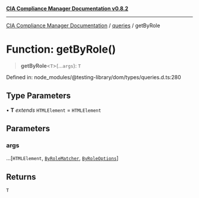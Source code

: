 [**CIA Compliance Manager Documentation v0.8.2**](../../../README.md)

***

[CIA Compliance Manager Documentation](../../../globals.md) / [queries](../README.md) / getByRole

# Function: getByRole()

> **getByRole**\<`T`\>(...`args`): `T`

Defined in: node\_modules/@testing-library/dom/types/queries.d.ts:280

## Type Parameters

• **T** *extends* `HTMLElement` = `HTMLElement`

## Parameters

### args

...\[`HTMLElement`, [`ByRoleMatcher`](../../../type-aliases/ByRoleMatcher.md), [`ByRoleOptions`](../interfaces/ByRoleOptions.md)\]

## Returns

`T`
